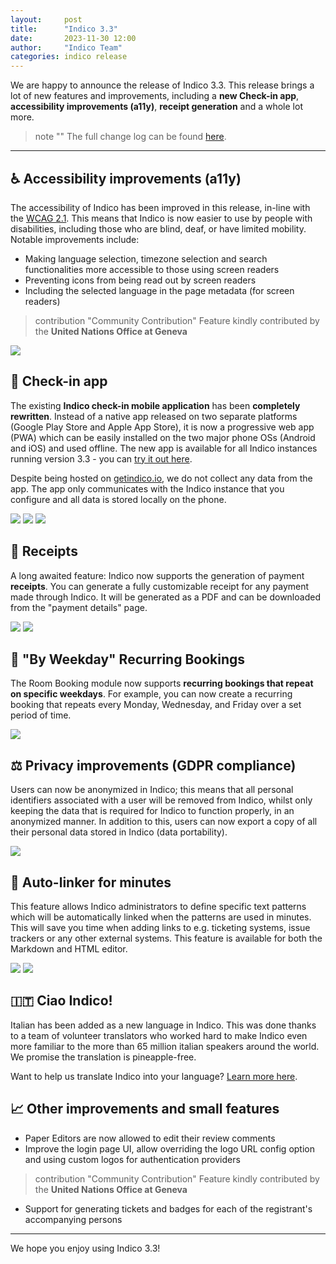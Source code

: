 ```yaml
---
layout:     post
title:      "Indico 3.3"
date:       2023-11-30 12:00
author:     "Indico Team"
categories: indico release
---
```


We are happy to announce the release of Indico 3.3. This release brings a lot of new features and improvements, including a **new Check-in app**, **accessibility improvements (a11y)**, **receipt generation** and a whole lot more.

> note ""
> The full change log can be found [here](https://docs.getindico.io/en/stable/changelog/#v3-3).

---

## ♿️ Accessibility improvements (a11y)

The accessibility of Indico has been improved in this release, in-line with the [WCAG 2.1](https://www.w3.org/TR/WCAG21/). This means that Indico is now easier to use by people with disabilities, including those who are blind, deaf, or have limited mobility. Notable improvements include:

- Making language selection, timezone selection and search functionalities more accessible to those using screen readers
- Preventing icons from being read out by screen readers
- Including the selected language in the page metadata (for screen readers)

> contribution "Community Contribution"
> Feature kindly contributed by the **United Nations Office at Geneva**

![](/assets/2023-11-30-indico-3-3-news/timezone-picker.png)

## 📱 Check-in app

The existing **Indico check-in mobile application** has been **completely rewritten**. Instead of a native app released on two separate platforms (Google Play Store and Apple App Store), it is now a progressive web app (PWA) which can be easily installed on the two major phone OSs (Android and iOS) and used offline. The new app is available for all Indico instances running version 3.3 - you can [try it out here](https://checkin.getindico.io/).

Despite being hosted on [getindico.io](getindico.io), we do not collect any data from the app. The app only communicates with the Indico instance that you configure and all data is stored locally on the phone.

<!-- Read our full in-depth blog post about the new Check-in app [here](https://getindico.io/blog/future-link-to-a-post-about-the-check-in-app/). -->

<div class="image-container">
  <img src="/assets/2023-11-30-indico-3-3-news/app1.png" />
  <img src="/assets/2023-11-30-indico-3-3-news/app2.png" />
  <img src="/assets/2023-11-30-indico-3-3-news/app3.png" />
</div>

## 🧾 Receipts

A long awaited feature: Indico now supports the generation of payment **receipts**. You can generate a fully customizable receipt for any payment made through Indico. It will be generated as a PDF and can be downloaded from the "payment details" page. <!-- add an extra use-case for this? (i.e. using this feature to create attendance certificates?) -->

![](/assets/2023-11-30-indico-3-3-news/receipts1.png)
![](/assets/2023-11-30-indico-3-3-news/receipts2.png)

## 📅 "By Weekday" Recurring Bookings

The Room Booking module now supports **recurring bookings that repeat on specific weekdays**. For example, you can now create a recurring booking that repeats every Monday, Wednesday, and Friday over a set period of time.

![](/assets/2023-11-30-indico-3-3-news/recurring-booking.png)

## ⚖️ Privacy improvements (GDPR compliance)

Users can now be anonymized in Indico; this means that all personal identifiers associated with a user will be removed from Indico, whilst only keeping the data that is required for Indico to function properly, in an anonymized manner. In addition to this, users can now export a copy of all their personal data stored in Indico (data portability).

![](/assets/2023-11-30-indico-3-3-news/export.png)

<!-- Holding this back for now, since this feature isn't merged yet...
## 🎟️ Google Wallet Integration

Registration tickets can now be saved directly to Google Wallet. This allows users to easily access their tickets on their mobile device, without having to download and print the ticket (where applicable).

> contribution "Community Contribution"
> Feature kindly contributed by the **United Nations Office at Geneva**
-->

## 🔗 Auto-linker for minutes

This feature allows Indico administrators to define specific text patterns which will be automatically linked when the patterns are used in minutes. This will save you time when adding links to e.g. ticketing systems, issue trackers or any other external systems. This feature is available for both the Markdown and HTML editor.

![](/assets/2023-11-30-indico-3-3-news/autolinker1.png)
![](/assets/2023-11-30-indico-3-3-news/autolinker2.png)

## 🇮🇹 Ciao Indico!

Italian has been added as a new language in Indico. This was done thanks to a team of volunteer translators who worked hard to make Indico even more familiar to the more than 65 million italian speakers around the world. We promise the translation is pineapple-free.

Want to help us translate Indico into your language? [Learn more here](https://docs.getindico.io/en/stable/installation/translations/#contributingo).

## 📈 Other improvements and small features
- Paper Editors are now allowed to edit their review comments
- Improve the login page UI, allow overriding the logo URL config option and using custom logos for authentication providers

> contribution "Community Contribution"
> Feature kindly contributed by the **United Nations Office at Geneva**

- Support for generating tickets and badges for each of the registrant's accompanying persons
<!-- Add more improvements here -->

---

We hope you enjoy using Indico 3.3!